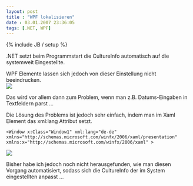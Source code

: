 ```yaml
---
layout: post
title : "WPF lokalisieren"
date : 03.01.2007 23:36:05
tags: [.NET, WPF]
---
```

{% include JB / setup %}

.NET setzt beim Programmstart die CultureInfo automatisch auf die systemweit Eingestellte.

WPF Elemente lassen sich jedoch von dieser Einstellung nicht beeindrucken.  
![](http://www.dev-jc-vb.de/dev-jc-vb/blog/images/WPFlokalisieren_14BDC/image04.png) 

Das wird vor allem dann zum Problem, wenn man z.B. Datums-Eingaben in Textfeldern parst ...

Die Lösung des Problems ist jedoch sehr einfach, indem man im Xaml Element das xml:lang Attribut setzt.

    <Window x:Class="Window1" xml:lang="de-de" xmlns="http://schemas.microsoft.com/winfx/2006/xaml/presentation" xmlns:x="http://schemas.microsoft.com/winfx/2006/xaml" >

![](http://www.dev-jc-vb.de/dev-jc-vb/blog/images/WPFlokalisieren_14BDC/image09.png) 

Bisher habe ich jedoch noch nicht herausgefunden, wie man diesen Vorgang automatisiert, sodass sich die CultureInfo der im System eingestellten anpasst ...
